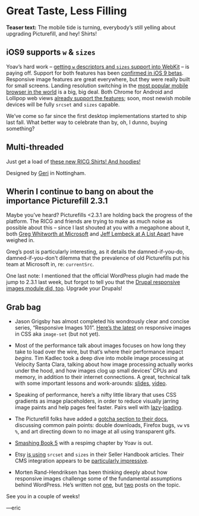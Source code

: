 # Great Taste, Less Filling

**Teaser text:** The mobile tide is turning, everybody’s still yelling about upgrading Picturefill, and hey! Shirts!

## iOS9 supports `w` & `sizes`

Yoav’s hard work – [getting `w` descriptors and `sizes` support into WebKit](https://github.com/ResponsiveImagesCG/newsletters/blob/master/RICG-newsletter-2015-05-11.md#w-and-sizes-have-landed-in-webkit-nightlies) – is paying off. Support for both features has been [confirmed in iOS 9 betas](https://twitter.com/AndyDavies/status/609028138639761408). Responsive image features are great everywhere, but they were really built for small screens. Landing resolution switching in the [most popular mobile browser in the world](https://www.netmarketshare.com/browser-market-share.aspx?qprid=1&qpcustomb=1) is a big, big deal. Both Chrome for Android and Lollipop web views [already support the features](http://caniuse.com/#feat=srcset); soon, most newish mobile devices will be fully `srcset` and `sizes` capable.

We’ve come so far since the first desktop implementations started to ship last fall. What better way to celebrate than by, oh, I dunno, buying something?

## Multi-threaded

Just get a load of [these new RICG Shirts! And hoodies!](https://cottonbureau.com/products/ricg-web-standard-mfg-corp)

Designed by [Geri](http://www.hellogeri.com/) in Nottingham.

## Wherin I continue to bang on about the importance Picturefill 2.3.1

Maybe you’ve heard? Picturefills <2.3.1 are holding back the progress of the platform. The RICG and friends are trying to make as much noise as possible about this – since I last shouted at you with a megaphone about it, both [Greg Whitworth at Microsoft](http://blogs.windows.com/msedgedev/2015/06/08/introducing-srcset-responsive-images-in-microsoft-edge/) and [Jeff Lembeck at A List Apart](http://alistapart.com/blog/post/picturefill-upgrade) have weighed in.

Greg’s post is particularly interesting, as it details the damned-if-you-do, damned-if-you-don't dilemma that the prevalence of old Picturefills put his team at Microsoft in, re: `currentSrc`.

One last note: I mentioned that the official WordPress plugin had made the jump to 2.3.1 last week, but forgot to tell you that the [Drupal responsive images module did, too](https://www.drupal.org/commitlog/commit/42538/efc4a6af36c37830079d834e1430d0003c8c36ba). Upgrade your Drupals!

## Grab bag


- Jason Grigsby has almost completed his wondrously clear and concise series, “Responsive Images 101”. [Here’s the latest](http://blog.cloudfour.com/responsive-images-101-part-8-css-images/) on responsive images in CSS aka `image-set` (but not yet).

- Most of the performance talk about images focuses on how long they take to load over the wire, but that’s where their performance impact *begins*. Tim Kadlec took a deep dive into mobile image processing at Velocity Santa Clara, talking about how image processing actually works under the hood, and how images clog up small devices’ CPUs and memory, in addition to their internet connections. A great, technical talk with some important lessons and work-arounds: [slides](https://speakerdeck.com/tkadlec/mobile-image-processing-at-velocity-sc-2015), [video](https://www.youtube.com/watch?v=jP68rCjSSjM).

- Speaking of performance, here’s a nifty little library that uses CSS gradients as image placeholders, in order to reduce visually jarring image paints and help pages feel faster. Pairs well with [lazy](https://developers.google.com/speed/pagespeed/module/filter-lazyload-images)-[loading](https://github.com/aFarkas/lazysizes).

- The Picturefill folks have added a [gotcha section to their docs](https://github.com/scottjehl/picturefill#the-gotchas), discussing common pain points: double downloads, Firefox bugs, `vw` vs `%`, and art directing down to no image at all using transparent gifs.

- [Smashing Book 5](https://shop.smashingmagazine.com/products/smashing-book-5-real-life-responsive-web-design-ebook) with a respimg chapter by Yoav is out.

- Etsy [is using](https://twitter.com/lara_hogan/status/609371637591470080) `srcset` and `sizes` in their Seller Handbook articles. Their CMS integration appears to be [particularly impressive](https://twitter.com/lara_hogan/status/609371995617296385).

- Morten Rand-Hendriksen has been thinking deeply about how responsive images challenge some of the fundamental assumptions behind WordPress. He’s written not [one](http://mor10.com/wordpress-image-handling-in-a-responsive-images-world/), but [two](http://mor10.com/wordpress-responsive-images-and-dynamic-image-sizes/) posts on the topic.

See you in a couple of weeks!

—eric
